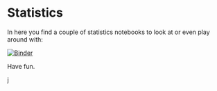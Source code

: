 # Statistics

In here you find a couple of statistics notebooks to look at or even play around with:

<a href="https://mybinder.org/v2/gh/joernhees/stats/master?filepath=notebooks" target="_blank"><img src="https://mybinder.org/badge_logo.svg" alt="Binder"></a>

Have fun.

j
